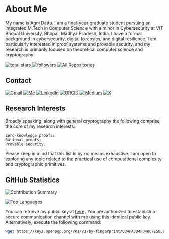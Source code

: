 # About Me

My name is Agni Datta. I am a final-year graduate student pursuing an integrated M.Tech in Computer Science with a minor in Cybersecurity at VIT Bhopal University, Bhopal, Madhya Pradesh, India. I have a formal background in cybersecurity, digital forensics, and digital resilience. I am particularly interested in proof systems and provable security, and my research is primarily focused on theoretical computer science and cryptography.

[![total stars](https://custom-icon-badges.herokuapp.com/badge/dynamic/json?logo=star&color=55960c&labelColor=488207&label=Stars&style=for-the-badge&query=%24.stars&url=https://api.github-star-counter.workers.dev/user/agni-datta)](https://github.com/agni-datta?tab=repositories&sort=stargazers) [![followers](https://custom-icon-badges.herokuapp.com/github/followers/agni-datta?color=236ad3&labelColor=1155ba&style=for-the-badge&logo=person-add&label=Follow&logoColor=white)](https://github.com/agni-datta) [![All Repositories](https://custom-icon-badges.herokuapp.com/badge/-All%20Repos-330F63?style=for-the-badge&logoColor=white&logo=repo)](https://github.com/agni-datta?tab=repositories)

## Contact

[![Gmail](https://img.shields.io/badge/Gmail-D14836?style=for-the-badge&logo=gmail&logoColor=white)](mailto:agnidatta.org@gmail.com) [![Me](https://img.shields.io/badge/website-000000?style=for-the-badge&logo=About.me&logoColor=white)](https://sites.google.com/view/agni-datta/) [![LinkedIn](https://img.shields.io/badge/linkedin-%230077B5.svg?style=for-the-badge&logo=linkedin&logoColor=white)](https://linkedin.com/in/agni-datta) [![ORCID](https://img.shields.io/badge/orcid-A6CE39?style=for-the-badge&logo=orcid&logoColor=white)](https://orcid.org/0000-0002-2738-1910) [![Medium](https://img.shields.io/badge/Medium-12100E?style=for-the-badge&logo=medium&logoColor=white)](https://medium.com/@dattadunga) [![X](https://img.shields.io/badge/X-000000?style=for-the-badge&logo=x&logoColor=white)](https://x.com/AgniDatta)

## Research Interests

Broadly speaking, along with general cryptography the following comprise the core of my research interests:

```
Zero-knowledge proofs;
Rational proofs;
Provable security.
```

Please keep in mind that this list is by no means exhaustive. I am open to exploring any topic related to the practical use of computational complexity and cryptographic primitives.

## GitHub Statistics

![Contribution Summary](https://github-readme-streak-stats.herokuapp.com/?user=agni-datta&theme=github_dark&card_width=500&border_radius=2&hide_border=true&include_all_commits=true&show_icons=true)

![Top Languages](https://github-readme-stats.vercel.app/api/top-langs/?username=agni-datta&theme=github_dark&langs_count=8&card_width=500&hide_border=true&hide_title=true&border_radius=2&layout=compact)

You can retrieve my public key at [here](https://keys.openpgp.org/vks/v1/by-fingerprint/034FA3D4FD4067E5BCF30B6FCF8D56CABE52E5E9). You are authorized to establish a secure communication channel with me using this identical public key. Alternatively, execute the following command:

```bash
wget https://keys.openpgp.org/vks/v1/by-fingerprint/034FA3D4FD4067E5BCF30B6FCF8D56CABE52E5E9
```
